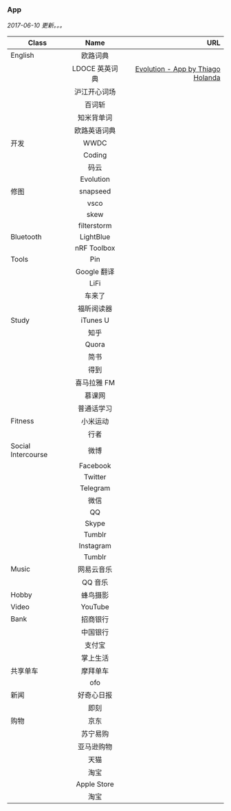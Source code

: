### App

*2017-06-10 更新。。。*

| Class       |     Name       | URL  |
| ----------- |:-------------:| -----:|
| English | 欧路词典 ||
|| LDOCE 英英词典|[Evolution - App by Thiago Holanda](https://appsto.re/cn/4Bnlib.i)|
|| 沪江开心词场 ||
|| 百词斩 ||
|| 知米背单词 ||
|| 欧路英语词典 ||
| 开发 | WWDC ||
|| Coding ||
|| 码云 ||
|| Evolution ||
| 修图  | snapseed |  |
|| vsco  ||
|| skew ||
|| filterstorm  ||
| Bluetooth | LightBlue ||
|| nRF Toolbox ||
| Tools | Pin ||
|| Google 翻译 ||
|| LiFi ||
|| 车来了 ||
|| 福昕阅读器 ||
| Study | iTunes U ||
|| 知乎 ||
|| Quora ||
|| 简书 ||
|| 得到 ||
||喜马拉雅 FM||
|| 慕课网 ||
|| 普通话学习 ||
| Fitness | 小米运动 ||
|| 行者 ||
| Social Intercourse| 微博 ||
|| Facebook ||
|| Twitter ||
|| Telegram ||
||微信 ||
|| QQ ||
|| Skype ||
|| Tumblr ||
|| Instagram ||
|| Tumblr ||
| Music | 网易云音乐 ||
| | QQ 音乐 ||
| Hobby | 蜂鸟摄影 ||
| Video | YouTube ||
| Bank |招商银行 ||
||中国银行 ||
|| 支付宝 ||
|| 掌上生活 ||
| 共享单车 |摩拜单车||
|| ofo ||
| 新闻 | 好奇心日报 ||
|| 即刻 ||
| 购物 | 京东 ||
|| 苏宁易购 ||
|| 亚马逊购物 ||
|| 天猫 ||
|| 淘宝 ||
|| Apple Store ||
|| 淘宝  ||

